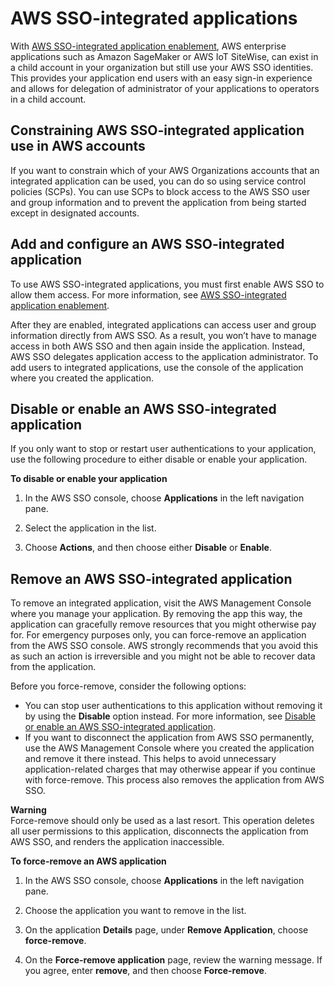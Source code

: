 # AWS SSO\-integrated applications<a name="awsapps"></a>

With [AWS SSO\-integrated application enablement](app-enablement.md), AWS enterprise applications such as Amazon SageMaker or AWS IoT SiteWise, can exist in a child account in your organization but still use your AWS SSO identities\. This provides your application end users with an easy sign\-in experience and allows for delegation of administrator of your applications to operators in a child account\. 

## Constraining AWS SSO\-integrated application use in AWS accounts<a name="awsapps-constrain"></a>

If you want to constrain which of your AWS Organizations accounts that an integrated application can be used, you can do so using service control policies \(SCPs\)\. You can use SCPs to block access to the AWS SSO user and group information and to prevent the application from being started except in designated accounts\.

## Add and configure an AWS SSO\-integrated application<a name="awsapps-add-config-app"></a>

To use AWS SSO\-integrated applications, you must first enable AWS SSO to allow them access\. For more information, see [AWS SSO\-integrated application enablement](app-enablement.md)\.

After they are enabled, integrated applications can access user and group information directly from AWS SSO\. As a result, you won’t have to manage access in both AWS SSO and then again inside the application\. Instead, AWS SSO delegates application access to the application administrator\. To add users to integrated applications, use the console of the application where you created the application\.

## Disable or enable an AWS SSO\-integrated application<a name="awsapps-disable-enable"></a>

If you only want to stop or restart user authentications to your application, use the following procedure to either disable or enable your application\.

**To disable or enable your application**

1. In the AWS SSO console, choose **Applications** in the left navigation pane\.

1. Select the application in the list\.

1. Choose **Actions**, and then choose either **Disable** or **Enable**\.

## Remove an AWS SSO\-integrated application<a name="awsapps-remove"></a>

To remove an integrated application, visit the AWS Management Console where you manage your application\. By removing the app this way, the application can gracefully remove resources that you might otherwise pay for\. For emergency purposes only, you can force\-remove an application from the AWS SSO console\. AWS strongly recommends that you avoid this as such an action is irreversible and you might not be able to recover data from the application\.

Before you force\-remove, consider the following options:
+ You can stop user authentications to this application without removing it by using the **Disable** option instead\. For more information, see [Disable or enable an AWS SSO\-integrated application](#awsapps-disable-enable)\.
+ If you want to disconnect the application from AWS SSO permanently, use the AWS Management Console where you created the application and remove it there instead\. This helps to avoid unnecessary application\-related charges that may otherwise appear if you continue with force\-remove\. This process also removes the application from AWS SSO\. 

**Warning**  
Force\-remove should only be used as a last resort\. This operation deletes all user permissions to this application, disconnects the application from AWS SSO, and renders the application inaccessible\.

**To force\-remove an AWS application**

1. In the AWS SSO console, choose **Applications** in the left navigation pane\.

1. Choose the application you want to remove in the list\.

1. On the application **Details** page, under **Remove Application**, choose **force\-remove**\.

1. On the **Force\-remove application** page, review the warning message\. If you agree, enter **remove**, and then choose **Force\-remove**\.